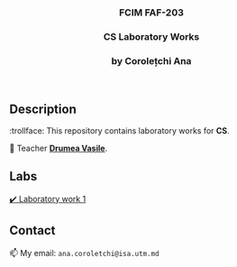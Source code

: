 <h3 align="center">FCIM FAF-203</h3>
  <div align="center">
    <h3>CS Laboratory Works</h3>
    <h3>by Corolețchi Ana</h3>
  <br/>
  </div>

 
## Description

:trollface:  This repository contains laboratory works for **CS**.

:muscle:  Teacher [**Drumea Vasile**](https://github.com/DrVasile).

## Labs
[:heavy_check_mark: Laboratory work 1](https://github.com/Gumball007/CS-labs/tree/main/lab1)

## Contact

:mailbox:  My email: `ana.coroletchi@isa.utm.md`
